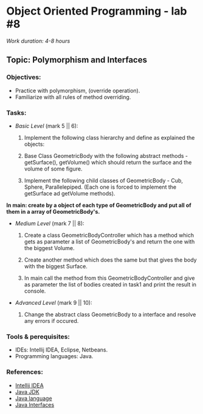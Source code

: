 # Object Oriented Programming - lab #8

_Work duration: 4-8 hours_

## Topic: Polymorphism and Interfaces

### Objectives:
  - Practice with polymorphism, (override operation).
  - Familiarize with all rules of method overriding.
  
### Tasks:

  - _Basic Level_ (mark 5 || 6):
    1. Implement the following class hierarchy and define as explained the objects:

    2. Base Class GeometricBody with the following abstract methods - getSurface(), getVolume() which should return the surface and the volume of some figure.

    3. Implement the following child classes of GeometricBody - Cub, Sphere, Parallelepiped. (Each one is forced to implement the getSurface ad getVolume methods).

  __In main: create by a object of each type of GeometricBody and put all of them in a array of GeometricBody's.__
    
 - _Medium Level_ (mark 7 || 8):
    1. Create a class GeometricBodyController which has a method which gets as parameter a list of GeometricBody's and return the one with the biggest Volume.

    2. Create another method which does the same but that gives the body with the biggest Surface.

    3. In main call the method from this GeometricBodyController and give as parameter the list of bodies created in task1 and print the result in console.
    
  - _Advanced Level_ (mark 9 || 10):
    1. Change the abstract class GeometricBody to a interface and resolve any errors if occured.


### Tools & perequisites:
  - IDEs: Intellij IDEA, Eclipse, Netbeans.
  - Programming languages: Java. 

### References:
  - [Intellij IDEA](https://www.jetbrains.com/idea/)
  - [Java JDK](https://www.oracle.com/technetwork/java/javase/downloads/jdk8-downloads-2133151.html)
  - [Java language](https://www.tutorialspoint.com/java/)
  - [Java Interfaces](https://www.tutorialspoint.com/java/java_interfaces.htm)
